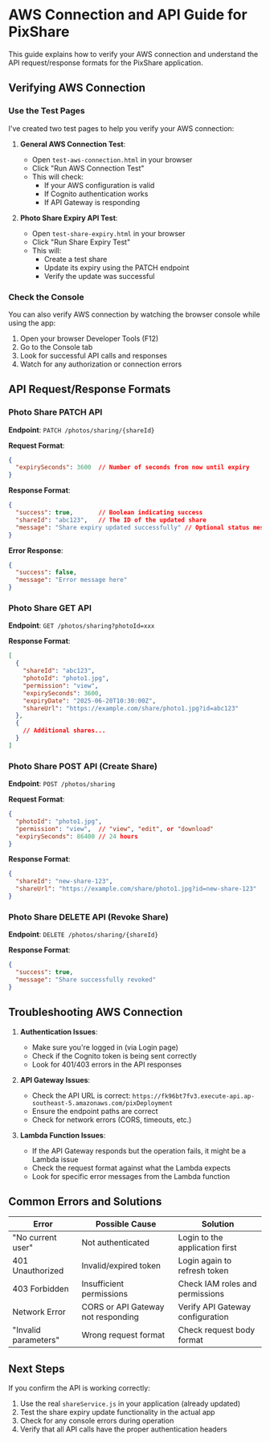 # AWS Connection and API Guide for PixShare

This guide explains how to verify your AWS connection and understand the API request/response formats for the PixShare application.

## Verifying AWS Connection

### Use the Test Pages

I've created two test pages to help you verify your AWS connection:

1. **General AWS Connection Test**:
   - Open `test-aws-connection.html` in your browser
   - Click "Run AWS Connection Test"
   - This will check:
     - If your AWS configuration is valid
     - If Cognito authentication works
     - If API Gateway is responding

2. **Photo Share Expiry API Test**:
   - Open `test-share-expiry.html` in your browser
   - Click "Run Share Expiry Test"
   - This will:
     - Create a test share
     - Update its expiry using the PATCH endpoint
     - Verify the update was successful

### Check the Console

You can also verify AWS connection by watching the browser console while using the app:

1. Open your browser Developer Tools (F12)
2. Go to the Console tab
3. Look for successful API calls and responses
4. Watch for any authorization or connection errors

## API Request/Response Formats

### Photo Share PATCH API

**Endpoint**: `PATCH /photos/sharing/{shareId}`

**Request Format**:
```json
{
  "expirySeconds": 3600  // Number of seconds from now until expiry
}
```

**Response Format**:
```json
{
  "success": true,       // Boolean indicating success
  "shareId": "abc123",   // The ID of the updated share
  "message": "Share expiry updated successfully" // Optional status message
}
```

**Error Response**:
```json
{
  "success": false,
  "message": "Error message here"
}
```

### Photo Share GET API

**Endpoint**: `GET /photos/sharing?photoId=xxx`

**Response Format**:
```json
[
  {
    "shareId": "abc123",
    "photoId": "photo1.jpg",
    "permission": "view",
    "expirySeconds": 3600,
    "expiryDate": "2025-06-20T10:30:00Z",
    "shareUrl": "https://example.com/share/photo1.jpg?id=abc123"
  },
  {
    // Additional shares...
  }
]
```

### Photo Share POST API (Create Share)

**Endpoint**: `POST /photos/sharing`

**Request Format**:
```json
{
  "photoId": "photo1.jpg",
  "permission": "view",  // "view", "edit", or "download"
  "expirySeconds": 86400 // 24 hours
}
```

**Response Format**:
```json
{
  "shareId": "new-share-123",
  "shareUrl": "https://example.com/share/photo1.jpg?id=new-share-123"
}
```

### Photo Share DELETE API (Revoke Share)

**Endpoint**: `DELETE /photos/sharing/{shareId}`

**Response Format**:
```json
{
  "success": true,
  "message": "Share successfully revoked"
}
```

## Troubleshooting AWS Connection

1. **Authentication Issues**:
   - Make sure you're logged in (via Login page)
   - Check if the Cognito token is being sent correctly
   - Look for 401/403 errors in the API responses

2. **API Gateway Issues**:
   - Check the API URL is correct: `https://fk96bt7fv3.execute-api.ap-southeast-5.amazonaws.com/pixDeployment`
   - Ensure the endpoint paths are correct
   - Check for network errors (CORS, timeouts, etc.)

3. **Lambda Function Issues**:
   - If the API Gateway responds but the operation fails, it might be a Lambda issue
   - Check the request format against what the Lambda expects
   - Look for specific error messages from the Lambda function

## Common Errors and Solutions

| Error | Possible Cause | Solution |
|-------|----------------|----------|
| "No current user" | Not authenticated | Login to the application first |
| 401 Unauthorized | Invalid/expired token | Login again to refresh token |
| 403 Forbidden | Insufficient permissions | Check IAM roles and permissions |
| Network Error | CORS or API Gateway not responding | Verify API Gateway configuration |
| "Invalid parameters" | Wrong request format | Check request body format |

## Next Steps

If you confirm the API is working correctly:

1. Use the real `shareService.js` in your application (already updated)
2. Test the share expiry update functionality in the actual app
3. Check for any console errors during operation
4. Verify that all API calls have the proper authentication headers
